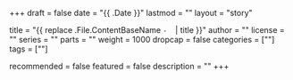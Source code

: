 +++
draft = false
date = "{{ .Date }}"
lastmod = ""
layout = "story"

title = "{{ replace .File.ContentBaseName `-` ` ` | title }}"
author = ""
license = ""
series = ""
  parts = ""
  weight = 1000
dropcap = false
categories = [""]
tags = [""]

recommended = false
featured = false
description = ""
+++